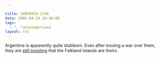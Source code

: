 ```yaml
---

title: 20050429-1338
date: 2005-04-29 18:38:00
tags:
  - ", "uncategorized
layout: rut
---
```


<p> Argentina is apparently quite stubborn.
Even after loosing a war over them, they are <a href="http://news.bbc.co.uk/2/hi/americas/4496791.stm">still
insisting</a> that the Falkland Islands are theirs.</p>

